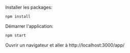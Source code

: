Installer les packages:

```sh
npm install
```

Démarrer l'application:

```sh
npm start
```

Ouvrir un navigateur et aller à http://localhost:3000/app/
